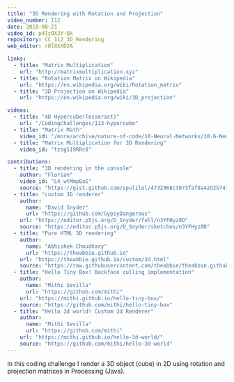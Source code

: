 ```yaml
---
title: "3D Rendering with Rotation and Projection"
video_number: 112
date: 2018-08-21
video_id: p4Iz0XJY-Qk
repository: CC_112_3D_Rendering
web_editor: r8l8XXD2A

links:
  - title: "Matrix Multiplication"
    url: "http://matrixmultiplication.xyz"
  - title: "Rotation Matrix on Wikipedia"
    url: "https://en.wikipedia.org/wiki/Rotation_matrix"
  - title: "3D Projection on Wikipedia"
    url: "https://en.wikipedia.org/wiki/3D_projection"

videos:
  - title: "4D Hypercube(Tesseract)"
    url: "/CodingChallenges/113-hypercube"
  - title: "Matrix Math"
    video_id: "/more/archive/nature-of-code/10-Neural-Networks/10.6-Neural-Networks-Matrix-Math-Part-1"
  - title: "Matrix Multiplication for 3D Rendering"
    video_id: "tzsgS19RRc8"

contributions:
  - title: "3D rendering in the console"
    author: "Florian"
    video_id: "L4_wtMmpEaE"
    source: "https://gist.github.com/spulilol/4732968c3073faf8a42d2b7477caf929"
  - title: "custom 3D renderer"
    author:
      name: "David Snyder"
      url: "https://github.com/GypsyDangerous"
    url: "https://editor.p5js.org/D_Snyder/full/n3YFHyz0D"
    source: "https://editor.p5js.org/D_Snyder/sketches/n3YFHyz0D"
  - title: "Pure HTML 3D rendering"
    author:
      name: "Abhishek Choudhary"
      url: "https://theabbie.github.io"
    url: "https://theabbie.github.io/custom/3d.html"
    source: "https://raw.githubusercontent.com/theabbie/theabbie.github.io/master/custom/3d.html"
  - title: "Hello Tiny Box! Backface culling implementation"
    author:
      name: "Mithi Sevilla"
      url: "https://github.com/mithi"
    url: "https://mithi.github.io/hello-tiny-box/"
    source: "https://github.com/mithi/hello-tiny-box"
  - title: "Hello 3d world! Custom 3d Renderer"
    author:
      name: "Mithi Sevilla"
      url: "https://github.com/mithi"
    url: "https://mithi.github.io/hello-3d-world/"
    source: "https://github.com/mithi/hello-3d-world"
---
```


In this coding challenge I render a 3D object (cube) in 2D using rotation and projection matrices in Processing (Java).
